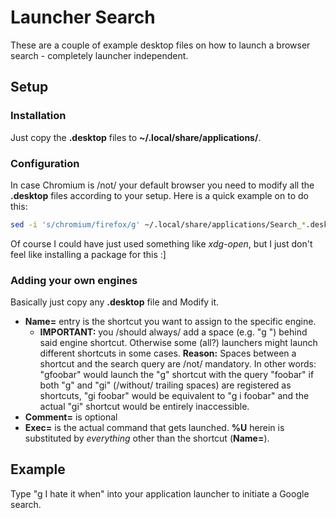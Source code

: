 # Launcher Search
These are a couple of example desktop files on how to launch a browser search - completely launcher independent.

## Setup

### Installation
Just copy the **.desktop** files to **~/.local/share/applications/**.

### Configuration
In case Chromium is /not/ your default browser you need to modify all the **.desktop** files according to your setup. Here is a quick example on to do this:

```bash
sed -i 's/chromium/firefox/g' ~/.local/share/applications/Search_*.desktop
```

Of course I could have just used something like *xdg-open*, but I just don't feel like installing a package for this :]

### Adding your own engines
Basically just copy any **.desktop** file and Modify it.

* **Name=** entry is the shortcut you want to assign to the specific engine.
	* **IMPORTANT:** you /should always/ add a space (e.g. "g ") behind said engine shortcut. Otherwise some (all?) launchers might launch different shortcuts in some cases. **Reason:** Spaces between a shortcut and the search query are /not/ mandatory. In other words: "gfoobar" would launch the "g" shortcut with the query "foobar" if both "g" and "gi" (/without/ trailing spaces) are registered as shortcuts, "gi foobar" would be equivalent to "g i foobar" and the actual "gi" shortcut would be entirely inaccessible.
* **Comment=** is optional
* **Exec=** is the actual command that gets launched. **%U** herein is substituted by *everything* other than the shortcut (**Name=**).

## Example
Type "g I hate it when" into your application launcher to initiate a Google search.
